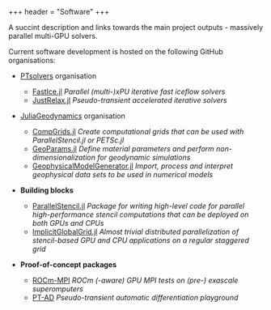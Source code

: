 +++
header = "Software"
+++

A succint description and links towards the main project outputs - massively parallel multi-GPU solvers.

Current software development is hosted on the following GitHub organisations:

- [PTsolvers](https://github.com/PTsolvers) organisation
  - [FastIce.jl](https://github.com/PTsolvers/FastIce.jl) _Parallel (multi-)xPU iterative fast iceflow solvers_
  - [JustRelax.jl](https://github.com/PTsolvers/JustRelax.jl) _Pseudo-transient accelerated iterative solvers_

- [JuliaGeodynamics](https://github.com/JuliaGeodynamics) organisation
  - [CompGrids.jl](https://github.com/JuliaGeodynamics/CompGrids.jl) _Create computational grids that can be used with ParallelStencil.jl or PETSc.jl_
  - [GeoParams.jl](https://github.com/JuliaGeodynamics/GeoParams.jl) _Define material parameters and perform non-dimensionalization for geodynamic simulations_
  - [GeophysicalModelGenerator.jl](https://github.com/JuliaGeodynamics/GeophysicalModelGenerator.jl) _Import, process and interpret geophysical data sets to be used in numerical models_

- **Building blocks**
  - [ParallelStencil.jl](https://github.com/omlins/ParallelStencil.jl) _Package for writing high-level code for parallel high-performance stencil computations that can be deployed on both GPUs and CPUs_
  - [ImplicitGlobalGrid.jl](https://github.com/eth-cscs/ImplicitGlobalGrid.jl) _Almost trivial distributed parallelization of stencil-based GPU and CPU applications on a regular staggered grid_

- **Proof-of-concept packages**
  - [ROCm-MPI](https://github.com/luraess/ROCm-MPI) _ROCm (-aware) GPU MPI tests on (pre-) exascale superomputers_
  - [PT-AD](https://github.com/PTsolvers/PT-AD) _Pseudo-transient automatic differentiation playground_
